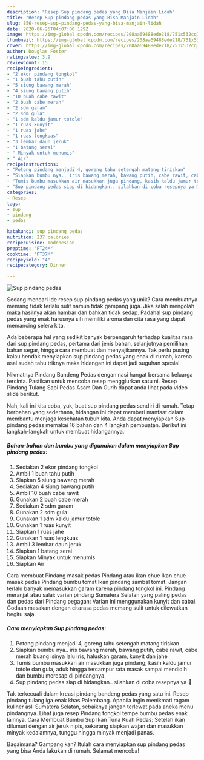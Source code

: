 ```yaml
---
description: "Resep Sup pindang pedas yang Bisa Manjain Lidah"
title: "Resep Sup pindang pedas yang Bisa Manjain Lidah"
slug: 856-resep-sup-pindang-pedas-yang-bisa-manjain-lidah
date: 2020-06-25T04:07:00.129Z
image: https://img-global.cpcdn.com/recipes/208aa69488ede218/751x532cq70/sup-pindang-pedas-foto-resep-utama.jpg
thumbnail: https://img-global.cpcdn.com/recipes/208aa69488ede218/751x532cq70/sup-pindang-pedas-foto-resep-utama.jpg
cover: https://img-global.cpcdn.com/recipes/208aa69488ede218/751x532cq70/sup-pindang-pedas-foto-resep-utama.jpg
author: Douglas Foster
ratingvalue: 3.9
reviewcount: 15
recipeingredient:
- "2 ekor pindang tongkol"
- "1 buah tahu putih"
- "5 siung bawang merah"
- "4 siung bawang putih"
- "10 buah cabe rawit"
- "2 buah cabe merah"
- "2 sdm garam"
- "2 sdm gula"
- "1 sdm kaldu jamur totole"
- "1 ruas kunyit"
- "1 ruas jahe"
- "1 ruas lengkuas"
- "3 lembar daun jeruk"
- "1 batang serai"
- " Minyak untuk menumis"
- " Air"
recipeinstructions:
- "Potong pindang menjadi 4, goreng tahu setengah matang tiriskan"
- "Siapkan bumbu nya.. iris bawang merah, bawang putih, cabe rawit, cabe merah buang isinya lalu iris, haluskan garam, kunyit dan jahe"
- "Tumis bumbu masukkan air masukkan juga pindang, kasih kaldu jamur totole dan gula, aduk hingga tercampur rata masak sampai mendidih dan bumbu meresap di pindangnya."
- "Sup pindang pedas siap di hidangkan.. silahkan di coba resepnya ya 🥰"
categories:
- Resep
tags:
- sup
- pindang
- pedas

katakunci: sup pindang pedas 
nutrition: 237 calories
recipecuisine: Indonesian
preptime: "PT24M"
cooktime: "PT37M"
recipeyield: "4"
recipecategory: Dinner

---
```



![Sup pindang pedas](https://img-global.cpcdn.com/recipes/208aa69488ede218/751x532cq70/sup-pindang-pedas-foto-resep-utama.jpg)

Sedang mencari ide resep sup pindang pedas yang unik? Cara membuatnya memang tidak terlalu sulit namun tidak gampang juga. Jika salah mengolah maka hasilnya akan hambar dan bahkan tidak sedap. Padahal sup pindang pedas yang enak harusnya sih memiliki aroma dan cita rasa yang dapat memancing selera kita.

Ada beberapa hal yang sedikit banyak berpengaruh terhadap kualitas rasa dari sup pindang pedas, pertama dari jenis bahan, selanjutnya pemilihan bahan segar, hingga cara membuat dan menyajikannya. Tak perlu pusing kalau hendak menyiapkan sup pindang pedas yang enak di rumah, karena asal sudah tahu triknya maka hidangan ini dapat jadi suguhan spesial.

Nikmatnya Pindang Bandeng Pedas dengan nasi hangat bersama keluarga tercinta. Pastikan untuk mencoba resep menggiurkan satu ni. Resep Pindang Tulang Sapi Pedas Asam Dan Gurih dapat anda lihat pada video slide berikut.


Nah, kali ini kita coba, yuk, buat sup pindang pedas sendiri di rumah. Tetap berbahan yang sederhana, hidangan ini dapat memberi manfaat dalam membantu menjaga kesehatan tubuh kita. Anda dapat menyiapkan Sup pindang pedas memakai 16 bahan dan 4 langkah pembuatan. Berikut ini langkah-langkah untuk membuat hidangannya.

<!--inarticleads1-->

##### Bahan-bahan dan bumbu yang digunakan dalam menyiapkan Sup pindang pedas:

1. Sediakan 2 ekor pindang tongkol
1. Ambil 1 buah tahu putih
1. Siapkan 5 siung bawang merah
1. Sediakan 4 siung bawang putih
1. Ambil 10 buah cabe rawit
1. Gunakan 2 buah cabe merah
1. Sediakan 2 sdm garam
1. Gunakan 2 sdm gula
1. Gunakan 1 sdm kaldu jamur totole
1. Gunakan 1 ruas kunyit
1. Siapkan 1 ruas jahe
1. Gunakan 1 ruas lengkuas
1. Ambil 3 lembar daun jeruk
1. Siapkan 1 batang serai
1. Siapkan  Minyak untuk menumis
1. Siapkan  Air


Cara membuat Pindang masak pedas Pindang atau ikan chue Ikan chue masak pedas Pindang bumbu tomat Ikan pindang sambal tomat. Jangan terlalu banyak memasukkan garam karena pindang tongkol ini. Pindang meranjat atau salai: varian pindang Sumatera Selatan yang paling pedas dan pedas dari Pindang pegagan: Varian ini menggunakan kunyit dan cabai. Godaan masakan dengan citarasa pedas memang sulit untuk dilewatkan begitu saja. 

<!--inarticleads2-->

##### Cara menyiapkan Sup pindang pedas:

1. Potong pindang menjadi 4, goreng tahu setengah matang tiriskan
1. Siapkan bumbu nya.. iris bawang merah, bawang putih, cabe rawit, cabe merah buang isinya lalu iris, haluskan garam, kunyit dan jahe
1. Tumis bumbu masukkan air masukkan juga pindang, kasih kaldu jamur totole dan gula, aduk hingga tercampur rata masak sampai mendidih dan bumbu meresap di pindangnya.
1. Sup pindang pedas siap di hidangkan.. silahkan di coba resepnya ya 🥰


Tak terkecuali dalam kreasi pindang bandeng pedas yang satu ini. Resep pindang tulang iga enak khas Palembang. Apabila ingin menikmati ragam kuliner asli Sumatera Selatan, sebaiknya jangan terlewat pada aneka menu pindangnya. Lihat juga resep Pindang tongkol tempe bumbu pedas enak lainnya. Cara Membuat Bumbu Sup Ikan Tuna Kuah Pedas: Setelah ikan dilumuri dengan air jeruk nipis, sekarang siapkan wajan dan masukkan minyak kedalamnya, tunggu hingga minyak menjadi panas. 

Bagaimana? Gampang kan? Itulah cara menyiapkan sup pindang pedas yang bisa Anda lakukan di rumah. Selamat mencoba!
